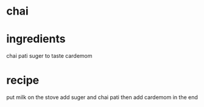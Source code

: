 #                                       chai



#                                    ingredients
chai pati
suger to taste
cardemom
#                                       recipe

put milk on the stove
add suger and chai pati
then add cardemom in the end
